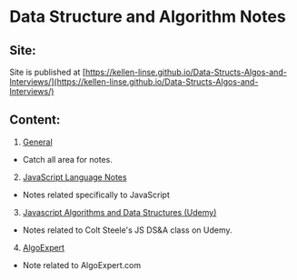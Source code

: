 # Data Structure and Algorithm Notes

## Site:

Site is published at [https://kellen-linse.github.io/Data-Structs-Algos-and-Interviews/](https://kellen-linse.github.io/Data-Structs-Algos-and-Interviews/)


## Content:

1. [General](./General_Notes/index.md)
  - Catch all area for notes.

2. [JavaScript Language Notes](./JavaScript_Notes/notes.md)
  - Notes related specifically to JavaScript

3. [Javascript Algorithms and Data Structures (Udemy)](/JS_Algorithms_and_Data_Structures/index.md)
  - Notes related to Colt Steele's JS DS&A class on Udemy.

4. [AlgoExpert](./AlgoExpert/index.md)
  - Note related to AlgoExpert.com

